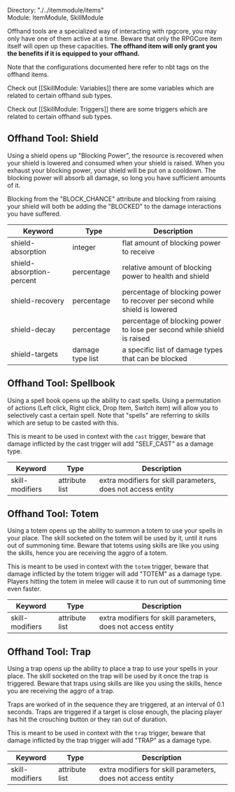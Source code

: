 Directory: "./../itemmodule/items"  
Module: ItemModule, SkillModule

Offhand tools are a specialized way of interacting with rpgcore, you may only have one of them active at a time. Beware that only the RPGCore item itself will open up these capacities. **The offhand item will only grant you the benefits if it is equipped to your offhand.**

Note that the configurations documented here refer to nbt tags on the offhand items.

Check out [[SkillModule: Variables]] there are some variables which are related to certain offhand sub types. 

Check out [[SkillModule: Triggers]] there are some triggers which are related to certain offhand sub types.

## Offhand Tool: Shield

Using a shield opens up "Blocking Power", the resource is recovered when your shield is lowered and consumed when your shield is raised. When you exhaust your blocking power, your shield will be put on a cooldown. The blocking power will absorb all damage, so long you have sufficient amounts of it.

Blocking from the "BLOCK_CHANCE" attribute and blocking from raising your shield will both be adding the "BLOCKED" to the damage interactions you have suffered.

| Keyword | Type | Description |
|-|-|-|
| shield-absorption | integer | flat amount of blocking power to receive |
| shield-absorption-percent | percentage | relative amount of blocking power to health and shield |
| shield-recovery | percentage | percentage of blocking power to recover per second while shield is lowered |
| shield-decay | percentage | percentage of blocking power to lose per second while shield is raised |
| shield-targets | damage type list | a specific list of damage types that can be blocked |

## Offhand Tool: Spellbook

Using a spell book opens up the ability to cast spells. Using a permutation of actions (Left click, Right click, Drop Item, Switch item) will allow you to selectively cast a certain spell. Note that "spells" are referring to skills which are setup to be casted with this.

This is meant to be used in context with the `cast` trigger, beware that damage inflicted by the cast trigger will add "SELF_CAST" as a damage type.

| Keyword | Type | Description |
|-|-|-|
| skill-modifiers | attribute list | extra modifiers for skill parameters, does not access entity |

## Offhand Tool: Totem

Using a totem opens up the ability to summon a totem to use your spells in your place. The skill socketed on the totem will be used by it, until it runs out of summoning time. Beware that totems using skills are like you using the skills, hence you are receiving the aggro of a totem.

This is meant to be used in context with the `totem` trigger, beware that damage inflicted by the totem trigger will add "TOTEM" as a damage type. Players hitting the totem in melee will cause it to run out of summoning time even faster.

| Keyword | Type | Description |
|-|-|-|
| skill-modifiers | attribute list | extra modifiers for skill parameters, does not access entity |

## Offhand Tool: Trap

Using a trap opens up the ability to place a trap to use your spells in your place. The skill socketed on the trap will be used by it once the trap is triggered. Beware that traps using skills are like you using the skills, hence you are receiving the aggro of a trap.

Traps are worked of in the sequence they are triggered, at an interval of 0.1 seconds. Traps are triggered if a target is close enough, the placing player has hit the crouching button or they ran out of duration.

This is meant to be used in context with the `trap` trigger, beware that damage inflicted by the trap trigger will add "TRAP" as a damage type. 

| Keyword | Type | Description |
|-|-|-|
| skill-modifiers | attribute list | extra modifiers for skill parameters, does not access entity |